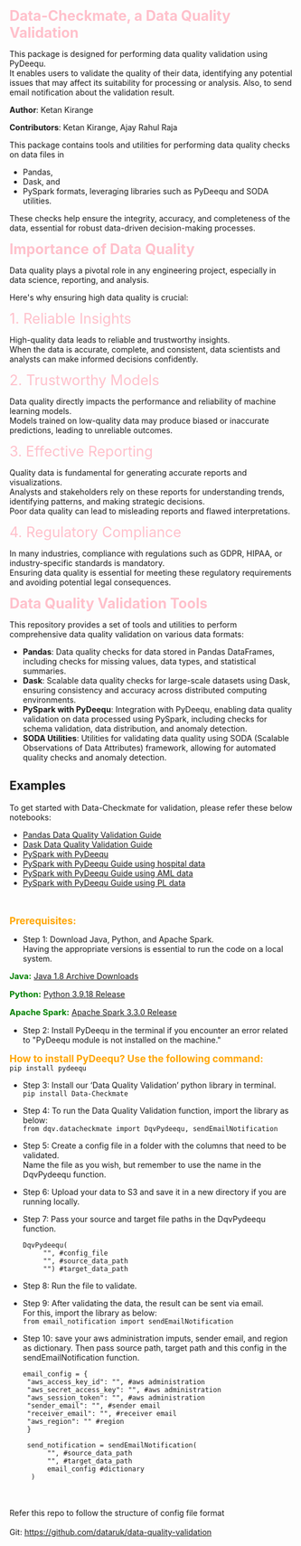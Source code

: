<span style='color: Pink; font-size:25px'>  **Data-Checkmate, a Data Quality Validation** </span>

This package is designed for performing data quality validation using PyDeequ.  
It enables users to validate the quality of their data, identifying any potential issues that may affect its suitability for processing or analysis.  Also, to send email notification about the validation result.

**Author**: Ketan Kirange

**Contributors**: Ketan Kirange, Ajay Rahul Raja

This package contains tools and utilities for performing data quality checks on data files in 
 - Pandas, 
 - Dask, and 
 - PySpark formats, leveraging libraries such as PyDeequ and SODA utilities.

These checks help ensure the integrity, accuracy, and completeness of the data, essential for robust data-driven decision-making processes.

<span style='color: Pink; font-size:25px'> **Importance of Data Quality** </span>

Data quality plays a pivotal role in any engineering project, especially in data science, reporting, and analysis.  

Here's why ensuring high data quality is crucial:

<span style='color: Pink; font-size:25px'> 1. Reliable Insights </span>

High-quality data leads to reliable and trustworthy insights.  
When the data is accurate, complete, and consistent, data scientists and analysts can make informed decisions confidently.

<span style='color: Pink; font-size:25px'> 2. Trustworthy Models </span>

Data quality directly impacts the performance and reliability of machine learning models.  
Models trained on low-quality data may produce biased or inaccurate predictions, leading to unreliable outcomes.

<span style='color: Pink; font-size:25px'> 3. Effective Reporting </span>

Quality data is fundamental for generating accurate reports and visualizations.  
Analysts and stakeholders rely on these reports for understanding trends, identifying patterns, and making strategic decisions.  
Poor data quality can lead to misleading reports and flawed interpretations.

<span style='color: Pink; font-size:25px'> 4. Regulatory Compliance </span>

In many industries, compliance with regulations such as GDPR, HIPAA, or industry-specific standards is mandatory.  
Ensuring data quality is essential for meeting these regulatory requirements and avoiding potential legal consequences.

<span style='color: Pink; font-size:25px'> **Data Quality Validation Tools** </span>

This repository provides a set of tools and utilities to perform comprehensive data quality validation on various data formats:

- **Pandas**: Data quality checks for data stored in Pandas DataFrames, including checks for missing values, data types, and statistical summaries.
- **Dask**: Scalable data quality checks for large-scale datasets using Dask, ensuring consistency and accuracy across distributed computing environments.
- **PySpark with PyDeequ**: Integration with PyDeequ, enabling data quality validation on data processed using PySpark, including checks for schema validation, data distribution, and anomaly detection.
- **SODA Utilities**: Utilities for validating data quality using SODA (Scalable Observations of Data Attributes) framework, allowing for automated quality checks and anomaly detection.

## Examples

To get started with Data-Checkmate for validation, please refer these below notebooks:

- [Pandas Data Quality Validation Guide](https://github.com/dataruk/data-quality-validation/blob/main/notebook/Test_DQ_checks_pandas.ipynb)
- [Dask Data Quality Validation Guide](https://github.com/dataruk/data-quality-validation/blob/main/notebook/Test_DQ_checks_dask.ipynb)
- [PySpark with PyDeequ](https://github.com/dataruk/data-quality-validation/blob/main/notebook/demo_packageInstallation_and_email.ipynb)
- [PySpark with PyDeequ Guide using hospital data](https://github.com/dataruk/data-quality-validation/blob/main/notebook/hospital_pydeequ.ipynb)
- [PySpark with PyDeequ Guide using AML data](https://github.com/dataruk/data-quality-validation/blob/main/notebook/aml_pydeequ.ipynb)
- [PySpark with PyDeequ Guide using PL data](https://github.com/dataruk/data-quality-validation/blob/main/notebook/pl_pydeequ.ipynb)



<br></br>
<span style="font-size:13pt; color:orange">**Prerequisites:**</span>

- Step 1: Download Java, Python, and Apache Spark.    
Having the appropriate versions is essential to run the code on a local system.  

<span style="font-size:11pt; color:green"> **Java:** </span>     [Java 1.8 Archive Downloads](https://www.oracle.com/uk/java/technologies/javase/javase8-archive-downloads.html)

<span style="font-size:11pt; color:green"> **Python:** </span> [Python 3.9.18 Release](https://www.python.org/downloads/release/python-390/)

<span style="font-size:11pt; color:green"> **Apache Spark:** </span> [Apache Spark 3.3.0 Release](https://spark.apache.org/releases/spark-release-3-3-0.html)

- Step 2: Install PyDeequ in the terminal if you encounter an error related to "PyDeequ module is not installed on the machine."

<span style="font-size:13pt; color:orange"> **How to install PyDeequ? Use the following command:** </span>  
  `pip install pydeequ`

- Step 3: Install our ‘Data Quality Validation’ python library in terminal.  
  `pip install Data-Checkmate`

- Step 4: To run the Data Quality Validation function, import the library as below:  
  `from dqv.datacheckmate import DqvPydeequ, sendEmailNotification`  

- Step 5: Create a config file in a folder with the columns that need to be validated.  
  Name the file as you wish, but remember to use the name in the DqvPydeequ function.

- Step 6: Upload your data to S3 and save it in a new directory if you are running locally.

- Step 7: Pass your source and target file paths in the DqvPydeequ function.

   ```
   DqvPydeequ(
        "", #config_file
        "", #source_data_path
        "") #target_data_path
   ```

- Step 8: Run the file to validate.

- Step 9: After validating the data, the result can be sent via email.  
  For this, import the library as below:  
  `from email_notification import sendEmailNotification`

- Step 10: save your aws administration imputs, sender email, and region as dictionary.
  Then pass source path, target path and this config in the sendEmailNotification function.

   ```
   email_config = {
    "aws_access_key_id": "", #aws administration
    "aws_secret_access_key": "", #aws administration
    "aws_session_token": "", #aws administration
    "sender_email": "", #sender email
    "receiver_email": "", #receiver email 
    "aws_region": "" #region
    }
   ```

  ``` 
   send_notification = sendEmailNotification(
        "", #source_data_path
        "", #target_data_path
        email_config #dictionary
    )
   ```  


<br></br>
Refer this repo to follow the structure of config file format  <br></br>
Git: <a href="https://github.com/dataruk/data-quality-validation">https://github.com/dataruk/data-quality-validation</a>